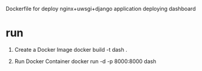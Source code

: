 Dockerfile for deploy nginx+uwsgi+django application deploying dashboard 

# run
1. Create a Docker Image
docker build -t dash .

2. Run Docker Container
docker run -d -p 8000:8000 dash

